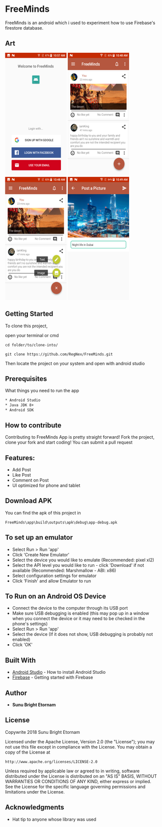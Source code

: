 # FreeMinds

FreeMinds is an android which i used to experiment how to use Firebase's firestore database.

## Art
<img src="https://github.com/RegNex/FreeMinds/blob/master/screenshots/screen_1.png" width="200" height="400"/>
<img src="https://github.com/RegNex/FreeMinds/blob/master/screenshots/screen_2.png" width="200" height="400"/>
<img src="https://github.com/RegNex/FreeMinds/blob/master/screenshots/screen_3.png" width="200" height="400"/>
<img src="https://github.com/RegNex/FreeMinds/blob/master/screenshots/screen_4.png" width="200" height="400"/>

## Getting Started

To clone this project,

open your terminal or cmd

```
cd folder/to/clone-into/
```

```
git clone https://github.com/RegNex/FreeMinds.git
```

Then 
locate the project on your system and open with android studio


## Prerequisites

What things you need to run the app

```
* Android Studio
* Java JDK 8+
* Android SDK
```


## How to contribute
Contributing to FreeMinds App is pretty straight forward! Fork the project, clone your fork and start coding!
You can submit a pull request


## Features:

- Add Post
- Like Post
- Comment on Post
- UI optimized for phone and tablet

## Download APK
You can find the apk of this project in

```
FreeMinds\app\build\outputs\apk\debug\app-debug.apk
```

## To set up an emulator
* Select Run > Run 'app'
* Click 'Create New Emulator'
* Select the device you would like to emulate (Recommended: pixel xl2)
* Select the API level you would like to run - click 'Download' if not available (Recommended: Marshmallow - ABI: x86)
* Select configuration settings for emulator
* Click 'Finish' and allow Emulator to run

## To Run on an Android OS Device
* Connect the device to the computer through its USB port
* Make sure USB debugging is enabled (this may pop up in a window when you connect the device or it may need to be checked in the phone's settings)
* Select Run > Run 'app'
* Select the device (If it does not show, USB debugging is probably not enabled)
* Click 'OK'

## Built With

* [Android Studio](https://developer.android.com/studio/install) - How to install Android Studio
* [Firebase](https://firebase.google.com/docs/?authuser=0) - Getting started with Firebase


## Author

* **Sunu Bright Etornam** 


## License

Copywrite 2018 Sunu Bright Etornam

Licensed under the Apache License, Version 2.0 (the "License");
you may not use this file except in compliance with the License.
You may obtain a copy of the License at

    http://www.apache.org/licenses/LICENSE-2.0

Unless required by applicable law or agreed to in writing, software
distributed under the License is distributed on an "AS IS" BASIS,
WITHOUT WARRANTIES OR CONDITIONS OF ANY KIND, either express or implied.
See the License for the specific language governing permissions and
limitations under the License.


## Acknowledgments

* Hat tip to anyone whose library was used

